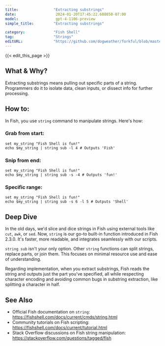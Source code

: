 ```yaml
---
title:                "Extracting substrings"
date:                  2024-01-20T17:45:22.688050-07:00
model:                 gpt-4-1106-preview
simple_title:         "Extracting substrings"

category:             "Fish Shell"
tag:                  "Strings"
editURL:              "https://github.com/dogweather/forkful/blob/master/content/en/fish-shell/extracting-substrings.md"
---
```


{{< edit_this_page >}}

## What & Why?
Extracting substrings means pulling out specific parts of a string. Programmers do it to isolate data, clean inputs, or dissect info for further processing.

## How to:
In Fish, you use `string` command to manipulate strings. Here's how:

### Grab from start:
```Fish Shell
set my_string "Fish Shell is fun!"
echo $my_string | string sub -l 4 # Outputs 'Fish'
```

### Snip from end:
```Fish Shell
set my_string "Fish Shell is fun!"
echo $my_string | string sub -s -4 # Outputs 'fun!'
```

### Specific range:
```Fish Shell
set my_string "Fish Shell is fun!"
echo $my_string | string sub -s 6 -l 5 # Outputs 'Shell'
```

## Deep Dive
In the old days, we'd slice and dice strings in Fish using external tools like `cut`, `awk`, or `sed`. Now, `string` is our go-to built-in function introduced in Fish 2.3.0. It's faster, more readable, and integrates seamlessly with our scripts.

`string sub` isn't your only option. Other `string` functions can split strings, replace parts, or join them. This focuses on minimal resource use and ease of understanding.

Regarding implementation, when you extract substrings, Fish reads the string and outputs just the part you've specified, all while respecting character encoding and avoiding common bugs in substring extraction, like splitting a character in half.

## See Also
- Official Fish documentation on `string`: https://fishshell.com/docs/current/cmds/string.html
- Community tutorials on Fish scripting: https://fishshell.com/docs/current/tutorial.html
- Stack Overflow discussions on Fish string manipulation: https://stackoverflow.com/questions/tagged/fish
